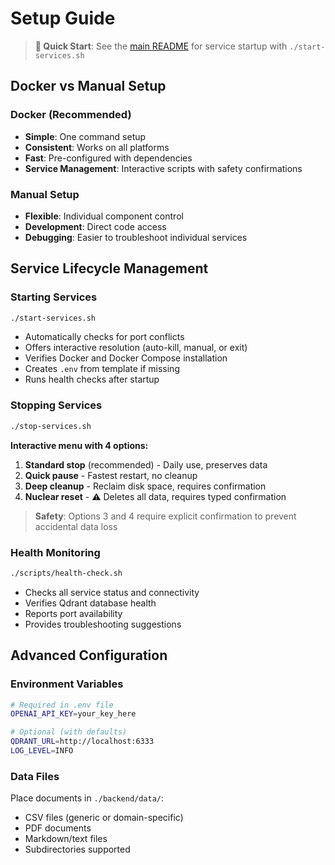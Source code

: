 # Setup Guide

> **🚀 Quick Start**: See the [main README](../README.md) for service startup with `./start-services.sh`

## Docker vs Manual Setup

### Docker (Recommended)
- **Simple**: One command setup
- **Consistent**: Works on all platforms
- **Fast**: Pre-configured with dependencies
- **Service Management**: Interactive scripts with safety confirmations

### Manual Setup
- **Flexible**: Individual component control
- **Development**: Direct code access
- **Debugging**: Easier to troubleshoot individual services

## Service Lifecycle Management

### Starting Services
```bash
./start-services.sh
```
- Automatically checks for port conflicts
- Offers interactive resolution (auto-kill, manual, or exit)
- Verifies Docker and Docker Compose installation
- Creates `.env` from template if missing
- Runs health checks after startup

### Stopping Services
```bash
./stop-services.sh
```
**Interactive menu with 4 options:**

1. **Standard stop** (recommended) - Daily use, preserves data
2. **Quick pause** - Fastest restart, no cleanup
3. **Deep cleanup** - Reclaim disk space, requires confirmation
4. **Nuclear reset** - ⚠️ Deletes all data, requires typed confirmation

> **Safety**: Options 3 and 4 require explicit confirmation to prevent accidental data loss

### Health Monitoring
```bash
./scripts/health-check.sh
```
- Checks all service status and connectivity
- Verifies Qdrant database health
- Reports port availability
- Provides troubleshooting suggestions

## Advanced Configuration

### Environment Variables
```bash
# Required in .env file
OPENAI_API_KEY=your_key_here

# Optional (with defaults)
QDRANT_URL=http://localhost:6333
LOG_LEVEL=INFO
```

### Data Files
Place documents in `./backend/data/`:
- CSV files (generic or domain-specific)
- PDF documents  
- Markdown/text files
- Subdirectories supported